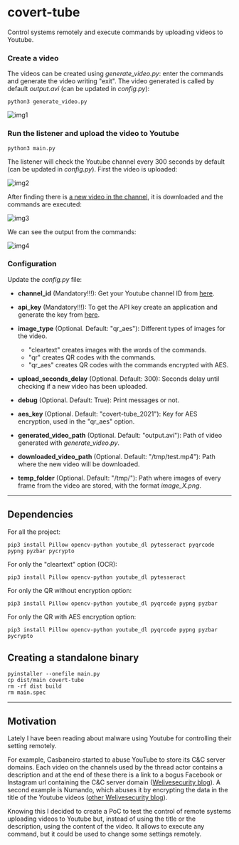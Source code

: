 # covert-tube

Control systems remotely and execute commands by uploading videos to Youtube.

### Create a video

The videos can be created using *generate_video.py*: enter the commands and generate the video writing "exit". The video generated is called by default *output.avi* (can be updated in *config.py*): 

```
python3 generate_video.py
```

![img1](https://raw.githubusercontent.com/ricardojoserf/ricardojoserf.github.io/master/images/covert-tube/image1.png)


### Run the listener and upload the video to Youtube

```
python3 main.py
```

The listener will check the Youtube channel every 300 seconds by default (can be updated in *config.py*). First the video is uploaded:

![img2](https://raw.githubusercontent.com/ricardojoserf/ricardojoserf.github.io/master/images/covert-tube/image2.png)

After finding there is [a new video in the channel](https://www.youtube.com/watch?v=ZPQ4drX35bU), it is downloaded and the commands are executed:

![img3](https://raw.githubusercontent.com/ricardojoserf/ricardojoserf.github.io/master/images/covert-tube/image3.png)

We can see the output from the commands:

![img4](https://raw.githubusercontent.com/ricardojoserf/ricardojoserf.github.io/master/images/covert-tube/image4.png)


### Configuration

Update the *config.py* file:

- **channel_id** (Mandatory!!!): Get your Youtube channel ID from [here](https://www.youtube.com/account_advanced).

- **api_key** (Mandatory!!!): To get the API key create an application and generate the key from [here](https://console.cloud.google.com/apis/credentials).

- **image_type** (Optional. Default: "qr_aes"): Different types of images for the video. 
	- "cleartext" creates images with the words of the commands.
	- "qr" creates QR codes with the commands.
	- "qr_aes" creates QR codes with the commands encrypted with AES.

- **upload_seconds_delay** (Optional. Default: 300): Seconds delay until checking if a new video has been uploaded.

- **debug** (Optional. Default: True): Print messages or not.

- **aes_key** (Optional. Default: "covert-tube_2021"): Key for AES encryption, used in the "qr_aes" option.

- **generated_video_path** (Optional. Default: "output.avi"): Path of video generated with *generate_video.py*.

- **downloaded_video_path** (Optional. Default: "/tmp/test.mp4"): Path where the new video will be downloaded.

- **temp_folder** (Optional. Default: "/tmp/"): Path where images of every frame from the video are stored, with the format *image_*X*.png*.

--------------------------------------------------------------------------------------

## Dependencies

For all the project:

```
pip3 install Pillow opencv-python youtube_dl pytesseract pyqrcode pypng pyzbar pycrypto
```
For only the "cleartext" option (OCR):

```
pip3 install Pillow opencv-python youtube_dl pytesseract
```

For only the QR without encryption option:

```
pip3 install Pillow opencv-python youtube_dl pyqrcode pypng pyzbar
```

For only the QR with AES encryption option:

```
pip3 install Pillow opencv-python youtube_dl pyqrcode pypng pyzbar pycrypto
```

## Creating a standalone binary

```
pyinstaller --onefile main.py
cp dist/main covert-tube
rm -rf dist build
rm main.spec
```

--------------------------------------------------------------------------------------


## Motivation

Lately I have been reading about malware using Youtube for controlling their setting remotely. 

For example, Casbaneiro started to abuse YouTube to store its C&C server domains. Each video on the channels used by the thread actor contains a description and at the end of these there is a link to a bogus Facebook or Instagram url containing the C&C server domain ([Welivesecurity blog](https://www.welivesecurity.com/2019/10/03/casbaneiro-trojan-dangerous-cooking/)).  A second example is Numando, which abuses it by encrypting the data in the title of the Youtube videos ([other Welivesecurity blog](https://www.welivesecurity.com/2021/09/17/numando-latam-banking-trojan/)). 

Knowing this I decided to create a PoC to test the control of remote systems uploading videos to Youtube but, instead of using the title or the description, using the content of the video. It allows to execute any command, but it could be used to change some settings remotely. 
